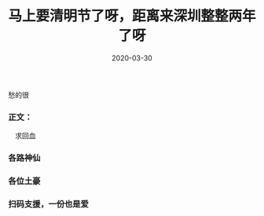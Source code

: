 ﻿---
layout: post
title: "马上要清明节了呀，距离来深圳整整两年了呀"
date: 2020-03-30
description: "疫情当前"
tag: 博客
---   

愁的很


### 正文：
　求回血

### 各路神仙   

### 各位土豪         

### 扫码支援，一份也是爱    
